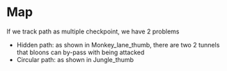 # Map

If we track path as multiple checkpoint, we have 2 problems
- Hidden path: as shown in Monkey_lane_thumb, there are two 2 tunnels that bloons can by-pass with being attacked
- Circular path: as shown in Jungle_thumb